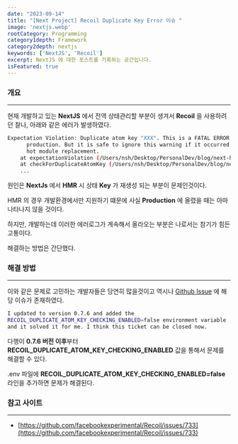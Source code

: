 ```yaml
---
date: "2023-09-14"
title: "[Next Project] Recoil Duplicate Key Error 이슈 "
image: 'nextjs.webp'
rootCategory: Programming
category1depth: Framework
category2depth: nextjs
keywords: ['NextJS', 'Recoil']
excerpt: NextJS 에 대한 포스트를 기록하는 공간입니다.
isFeatured: true
---
```


### 개요
---

현재 개발하고 있는 **NextJS** 에서 전역 상태관리할 부분이 생겨서 **Recoil** 을 사용하려던 찰나, 아래와 같은 에러가 발생하였다.

```bash
Expectation Violation: Duplicate atom key "XXX". This is a FATAL ERROR in
      production. But it is safe to ignore this warning if it occurred because of
      hot module replacement.
    at expectationViolation (/Users/nsh/Desktop/PersonalDev/blog/next-hippo-blog/node_modules/.pnpm/recoil@0.7.7_react-dom@18.2.0_react@18.2.0/node_modules/recoil/cjs/index.js:671:19)
    at checkForDuplicateAtomKey (/Users/nsh/Desktop/PersonalDev/blog/next-hippo-blog/node_modules/.pnpm/recoil@0.7.7_react-dom@18.2.0_react@18.2.0/node_modules/recoil/cjs/index.js:752:9)
    ...
```

원인은 **NextJs** 에서 **HMR** 시 상태 **Key** 가 재생성 되는 부분이 문제인것이다.

HMR 의 경우 개발환경에서만 지원하기 떄문에 사실 **Production** 에 올렸을 때는 아마 나타나지 않을 것이다.

하지만, 개발하는데 이러한 에러로그가 계속해서 올라오는 부분은 나로서는 참기가 힘든 고통이다.

해결하는 방법은 간단했다.

### 해결 방법
---

이와 같은 문제로 고민하는 개발자들은 당연히 많을것이고 역시나 [Github Issue](https://github.com/facebookexperimental/Recoil/issues/733) 에 해당 이슈가 존재하였다.

```bash
I updated to version 0.7.6 and added the 
RECOIL_DUPLICATE_ATOM_KEY_CHECKING_ENABLED=false environment variable 
and it solved it for me. I think this ticket can be closed now.
```
다행이 **0.7.6 버전 이후**부터 **RECOIL_DUPLICATE_ATOM_KEY_CHECKING_ENABLED** 값을 통해서 문제를 해결할 수 있다.

.env 파일에 **RECOIL_DUPLICATE_ATOM_KEY_CHECKING_ENABLED=false** 라인을 추가하면 문제가 해결된다.

### 참고 사이트
---

- [https://github.com/facebookexperimental/Recoil/issues/733](https://github.com/facebookexperimental/Recoil/issues/733)

